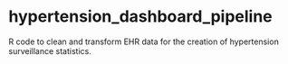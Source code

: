 # hypertension_dashboard_pipeline
R code to clean and transform EHR data for the creation of hypertension surveillance statistics.
